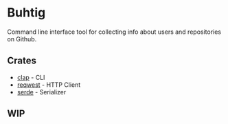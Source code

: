 # Buhtig
Command line interface tool for collecting info about users and repositories on Github.

## Crates
- [clap](https://docs.rs/clap/latest/clap/) - CLI  
- [reqwest](https://docs.rs/reqwest/latest/reqwest/) - HTTP Client  
- [serde](https://docs.rs/serde/latest/serde/) - Serializer  

## WIP
